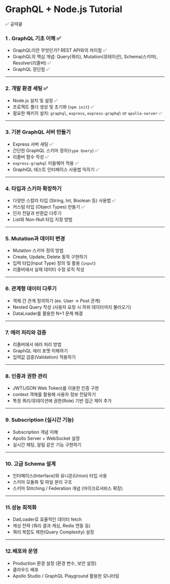 # GraphQL + Node.js Tutorial

✅ 공략끝

### 1 . GraphQL 기초 이해 ✅

- GraphQL이란 무엇인가? REST API와의 차이점 ✅
- GraphQL의 핵심 개념: Query(쿼리), Mutation(뮤테이션), Schema(스키마), Resolver(리졸버) ✅
- GraphQL 장단점 ✅

---

### 2. 개발 환경 세팅 ✅

- Node.js 설치 및 설정 ✅
- 프로젝트 폴더 생성 및 초기화 (`npm init`) ✅
- 필요한 패키지 설치: `graphql`, `express`, `express-graphql` or `apollo-server` ✅

---

### 3. 기본 GraphQL 서버 만들기

- Express 서버 세팅 ✅
- 간단한 GraphQL 스키마 정의(`type Query`) ✅
- 리졸버 함수 작성 ✅
- `express-graphql` 미들웨어 적용 ✅
- GraphiQL 테스트 인터페이스 사용법 익히기 ✅

---

### 4. 타입과 스키마 확장하기

- 다양한 스칼라 타입 (String, Int, Boolean 등) 사용법 ✅
- 커스텀 타입 (Object Types) 만들기 ✅
- 인자 전달과 반환값 다루기
- List와 Non-Null 타입 지정 방법

---

### 5. Mutation과 데이터 변경

- Mutation 스키마 정의 방법
- Create, Update, Delete 동작 구현하기
- 입력 타입(Input Type) 정의 및 활용 (`input`)
- 리졸버에서 실제 데이터 수정 로직 작성

---

### 6. 관계형 데이터 다루기

- 객체 간 관계 정의하기 (ex. User -> Post 관계)
- Nested Query 작성 (사용자 요청 시 하위 데이터까지 불러오기)
- DataLoader를 활용한 N+1 문제 해결

---

### 7. 에러 처리와 검증

- 리졸버에서 에러 처리 방법
- GraphQL 에러 포맷 이해하기
- 입력값 검증(Validation) 적용하기

---

### 8. 인증과 권한 관리

- JWT(JSON Web Token)를 이용한 인증 구현
- context 객체를 활용해 사용자 정보 전달하기
- 특정 쿼리/뮤테이션에 권한(Role) 기반 접근 제어 추가

---

### 9. Subscription (실시간 기능)

- Subscription 개념 이해
- Apollo Server + WebSocket 설정
- 실시간 채팅, 알림 같은 기능 구현하기

---

### 10. 고급 Schema 설계

- 인터페이스(Interface)와 유니온(Union) 타입 사용
- 스키마 모듈화 및 파일 분리 구조
- 스키마 Stitching / Federation 개념 (마이크로서비스 확장)

---

### 11.성능 최적화

- DatLoader로 효율적인 데이터 fetch
- 캐싱 전략 (쿼리 결과 캐싱, Redis 연동 등)
- 쿼리 복잡도 제한(Query Complexity) 설정

---

### 12.배포와 운영

- Production 환경 설정 (환경 변수, 보안 설정)
- 클라우드 배포
- Apollo Studio / GraphQL Playground 활용한 모니터링
